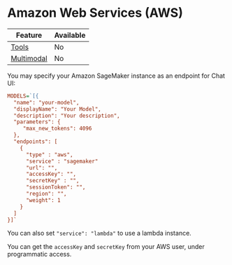 # Amazon Web Services (AWS)

| Feature                                        | Available |
|------------------------------------------------|-----------|
| [Tools](/configuration/models/tools)           | No        |
| [Multimodal](/configuration/models/multimodal) | No        |

You may specify your Amazon SageMaker instance as an endpoint for Chat UI:

```ini
MODELS=`[{
  "name": "your-model",
  "displayName": "Your Model",
  "description": "Your description",
  "parameters": {
     "max_new_tokens": 4096
  },
  "endpoints": [
    {
      "type" : "aws",
      "service" : "sagemaker"
      "url": "",
      "accessKey": "",
      "secretKey" : "",
      "sessionToken": "",
      "region": "",
      "weight": 1
    }
  ]
}]`
```

You can also set `"service": "lambda"` to use a lambda instance.

You can get the `accessKey` and `secretKey` from your AWS user, under programmatic access.
